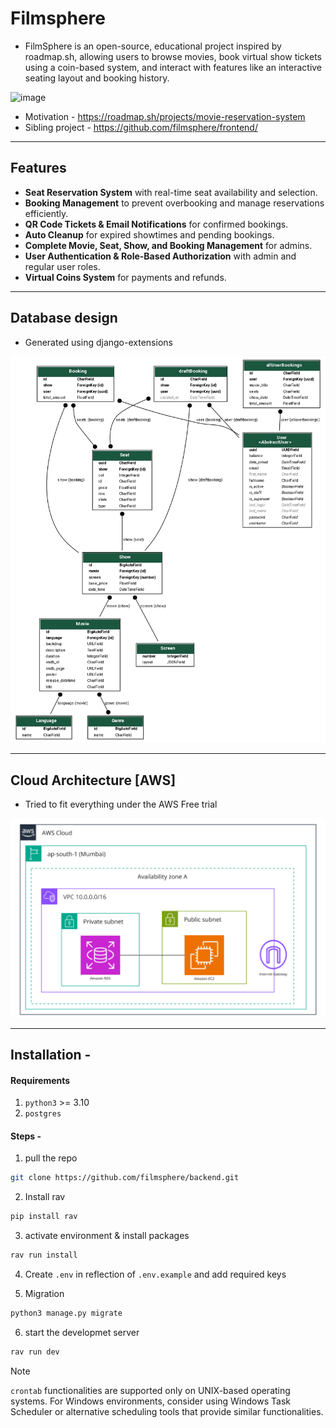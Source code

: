 # Filmsphere

- FilmSphere is an open-source, educational project inspired by roadmap.sh, allowing users to browse movies, book virtual show tickets using a coin-based system, and interact with features like an interactive seating layout and booking history.

![image](https://github.com/user-attachments/assets/94f410ce-670f-4441-abed-2b9e44888a6e)

- Motivation - https://roadmap.sh/projects/movie-reservation-system
- Sibling project - https://github.com/filmsphere/frontend/

---
## Features 

- **Seat Reservation System** with real-time seat availability and selection.
- **Booking Management** to prevent overbooking and manage reservations efficiently.
- **QR Code Tickets & Email Notifications** for confirmed bookings.
- **Auto Cleanup** for expired showtimes and pending bookings.
- **Complete Movie, Seat, Show, and Booking Management** for admins.
- **User Authentication & Role-Based Authorization** with admin and regular user roles.
- **Virtual Coins System** for payments and refunds.

---

## Database design
- Generated using django-extensions

![models_schema](models_schema.png)

---

## Cloud Architecture [AWS]
- Tried to fit everything under the AWS Free trial

![cloud_architecture](cloud_architecture.png)

---

## Installation -

#### Requirements

1. `python3` >= 3.10
2. `postgres`

#### Steps -

1. pull the repo

```bash
git clone https://github.com/filmsphere/backend.git
```

2. Install rav

```bash
pip install rav
```

3. activate environment & install packages

```bash
rav run install
```

4. Create `.env` in reflection of `.env.example` and add required keys 

5. Migration

```bash
python3 manage.py migrate
```

6. start the developmet server

```bash
rav run dev
```

> [!NOTE]  
> `crontab` functionalities are supported only on UNIX-based operating systems. For Windows environments, consider using Windows Task Scheduler or alternative scheduling tools that provide similar functionalities.
